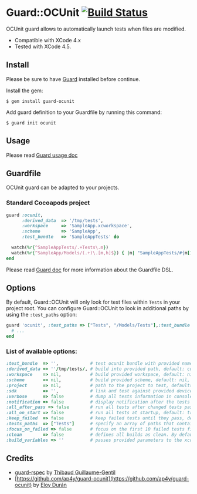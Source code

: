 # Guard::OCUnit [![Build Status](https://secure.travis-ci.org/ap4y/guard-ocunit.png?branch=master)](http://travis-ci.org/ap4y/guard-ocunit)

OCUnit guard allows to automatically launch tests when files are modified.

* Compatible with XCode 4.x
* Tested with XCode 4.5.

## Install

Please be sure to have [Guard](https://github.com/guard/guard) installed before continue.

Install the gem:

```
$ gem install guard-ocunit
```

Add guard definition to your Guardfile by running this command:

```
$ guard init ocunit
```

## Usage

Please read [Guard usage doc](https://github.com/guard/guard#readme)

## Guardfile

OCUnit guard can be adapted to your projects.

### Standard Cocoapods project

``` ruby
guard :ocunit,
      :derived_data  => '/tmp/tests',
      :workspace     => 'SampleApp.xcworkspace',
      :scheme        => 'SampleApp',
      :test_bundle   => 'SampleAppTests' do

  watch(%r{^SampleAppTests/.+Tests\.m})
  watch(%r{^SampleApp/Models/(.+)\.[m,h]$}) { |m| "SampleAppTests/#{m[1]}Tests.m" }
end
```

Please read [Guard doc](https://github.com/guard/guard#readme) for more information about the Guardfile DSL.

## Options

By default, Guard::OCUnit will only look for test files within `Tests` in your project root. You can configure Guard::OCUnit to look in additional paths by using the `:test_paths` option:

``` ruby
guard 'ocunit', :test_paths => ["Tests", "/Models/Tests"],:test_bundle => 'SampleAppTests' do
  # ...
end
```

### List of available options:

``` ruby
:test_bundle  => '',            # test ocunit bundle with provided name, mandatory parameter
:derived_data => ''/tmp/tests/, # build into provided path, default: current folder
:workspace    => nil,           # build provided workspace, default: nil, use with :scheme
:scheme       => nil,           # build provided scheme, default: nil, use with :workspace
:project      => nil,           # path to the project to test, defaults to current folder
:sdk          => '',            # link and test against provided device sdk, default: 'iphonesimulator'
:verbose      => false          # dump all tests information in console
:notification => false          # display notification after the tests are done running, default: true
:all_after_pass => false        # run all tests after changed tests pass, default: true
:all_on_start => false          # run all tests at startup, default: true
:keep_failed  => false          # keep failed tests until they pass, default: true
:tests_paths  => ["Tests"]      # specify an array of paths that contain test files
:focus_on_failed => false       # focus on the first 10 failed tests first, rerun till they pass
:clean        => false          # defines all builds as clean. By default run all command doing clean build
:build_variables => ''          # passes provided parameters to the xcodebuild
```

## Credits

* [guard-rspec](https://github.com/guard/guard-rspec) by [Thibaud Guillaume-Gentil](https://github.com/thibaudgg)
* [https://github.com/ap4y/guard-ocunit](https://github.com/ap4y/guard-ocunit) by
[Eloy Durán](https://github.com/alloy)

